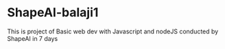 # ShapeAI-balaji1
This is project of  Basic web dev with Javascript and nodeJS conducted by ShapeAI in 7 days 
